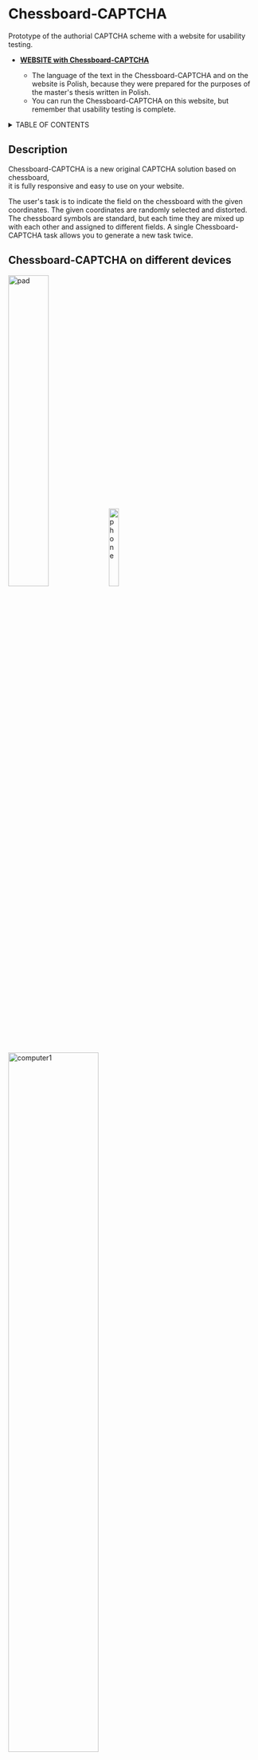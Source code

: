 # Chessboard-CAPTCHA
Prototype of the authorial CAPTCHA scheme with a website for usability testing.

* [**WEBSITE with Chessboard-CAPTCHA**](https://mkuchno.github.io/Chessboard-CAPTCHA/)

  * The language of the text in the Chessboard-CAPTCHA and on the website is Polish, because they were prepared for the purposes of the master's thesis written in Polish.
  * You can run the Chessboard-CAPTCHA on this website, but remember that usability testing is complete.

<details>
  <summary>TABLE OF CONTENTS</summary>
  <ul>
    <li><a href="#description">Description</a></li>
    <li><a href="#chessboard-captcha-on-different-devices">Chessboard-CAPTCHA on different devices</a></li>
    <li><a href="#how-to-add-chessboard-captcha-to-your-website">How to add Chessboard-CAPTCHA to your website</a></li>
    <li><a href="#languages">Languages</a></li>
    <li><a href="#license">License</a></li>
  </ul>
</details>

## Description
Chessboard-CAPTCHA is a new original CAPTCHA solution based on chessboard,</br> it is fully responsive and easy to use on your website.

The user's task is to indicate the field on the chessboard with the given coordinates. The given coordinates are randomly selected and distorted. The chessboard symbols are standard, but each time they are mixed up with each other and assigned to different fields. A single Chessboard-CAPTCHA task allows you to generate a new task twice.

## Chessboard-CAPTCHA on different devices
<img src="https://user-images.githubusercontent.com/62030541/140007376-480ae4e9-08b7-4daa-94f4-e94ad8ee3392.png" alt="pad" width="40%" height="40%"><img src="https://user-images.githubusercontent.com/62030541/140007571-aeaebe8b-9820-438c-8667-093234ddfb49.png" alt="phone" width="20%" height="20%">
<img src="https://user-images.githubusercontent.com/62030541/140007576-4d6aee39-b0df-40f2-afeb-cedf3198e8ef.png" alt="computer1" width="60%" height="60%">
<img src="https://user-images.githubusercontent.com/62030541/140007578-86fb21b5-4364-45e5-ae8f-e311060c534f.png" alt="computer2" width="60%" height="60%">

## How to add Chessboard-CAPTCHA to your website
1. [Download](https://downgit.github.io/#/home?url=https://github.com/mkuchno/Chessboard-CAPTCHA/tree/main/captcha) the necessary captcha folder with the required files.
2. Extract and place the downloaded captcha folder in the folder with the HTML file where you want to add the Chessboard-CAPTCHA.
3. In this HTML file, add links to external CSS and JavaScript files from captcha folder, and also add a link to Font Awesome 4 because Chessboard-CAPTCHA use it.

    `<head>`

    ```html
    <script src="captcha/captcha.js"></script>
    <link rel="stylesheet" type="text/css" href="captcha/captcha.css">
    <link rel="stylesheet" href="https://cdnjs.cloudflare.com/ajax/libs/font-awesome/4.7.0/css/font-awesome.min.css">
    ```
    
    `</head>`
    
4. Now you can create HTML `<button>` tag with "captcha-release" class.
   This button opens the Chessboard-CAPTCHA and then takes the class "captcha-true" or "captcha-false" depending on the result of the challenge.

    `<body>`

    ```html
    <button class="captcha-release">CAPTCHA</button>
    ```
    
    `</body>`

5. Important notes:

    :bulb: To exclude errors related to the display of the Chessboard-CAPTCHA, make sure that the `<body>` tag does not have any changes to the appearance, it is best to wrap the page content in a container with the appropriate class or identifier and assign `<body>` tag styles to it.

    ```html
    <body> <!-- zero CSS rules -->
    <div id="page"> <!-- all CSS rules from the <body> tag are here -->
      <button class="captcha-release">CAPTCHA</button>
    </div>
    </body>
    ```

    :bulb: It is up to you how you use the added class ("captcha-true" or "captcha-false") to the button that triggers the Chessboard-CAPTCHA and when you deactivate that button.
    
    For example, on a page in this repository, the buttons that launched Chessboard-CAPTCHA are deactivated after one execution, and the number of correct answers is counted based on the number of occurrences of the "captcha-true" class.
      
      * [index.html](https://github.com/mkuchno/Chessboard-CAPTCHA/blob/main/index.html)
      * [index.js](https://github.com/mkuchno/Chessboard-CAPTCHA/blob/main/index.js)
      
6. Now you just only need to translate the text in the Chessboard-CAPTCHA from Polish to your language.

## Languages
* HTML5
* CSS3
* JavaScript (ES5/ES6)

## License
This project is licensed under the MIT License.